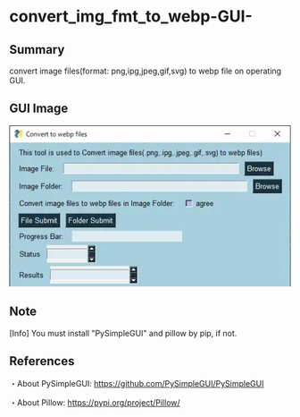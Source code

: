 # convert_img_fmt_to_webp-GUI-
## Summary
convert image files(format: png,ipg,jpeg,gif,svg) to webp file on operating GUI.

## GUI Image
![GUI_IMAGE](GUI_IMAGE_r1.webp)

## Note
[Info] You must install "PySimpleGUI" and pillow by pip, if not.

## References
・About PySimpleGUI: https://github.com/PySimpleGUI/PySimpleGUI

・About Pillow: https://pypi.org/project/Pillow/
